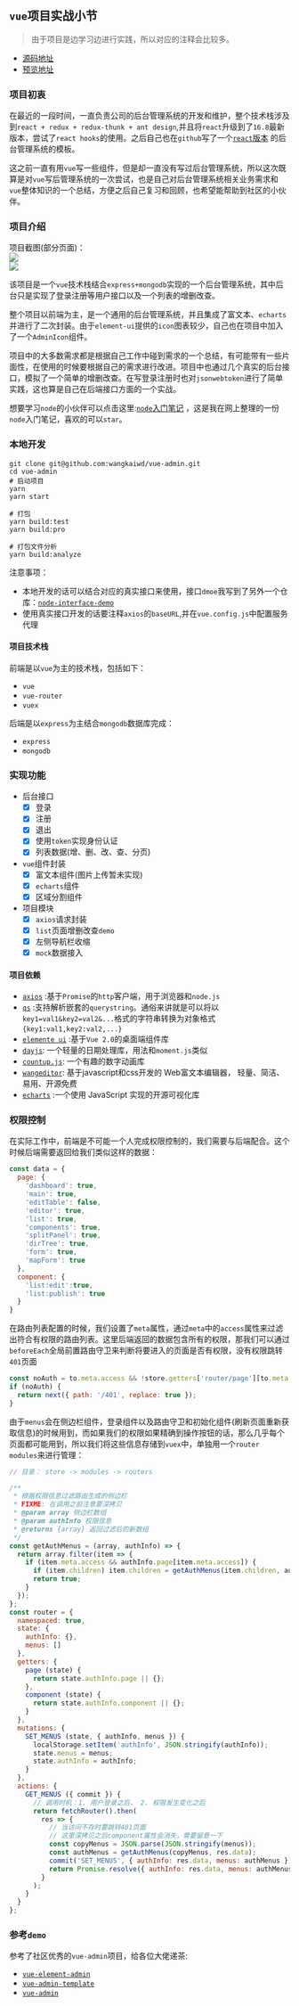 ## `vue`项目实战小节
> 由于项目是边学习边进行实践，所以对应的注释会比较多。

* [源码地址](https://github.com/wangkaiwd/vue-admin)
* [预览地址](https://wangkaiwd.github.io/vue-admin/#/login)

### 项目初衷
在最近的一段时间，一直负责公司的后台管理系统的开发和维护，整个技术栈涉及到`react + redux + redux-thunk + ant design`,并且将`react`升级到了`16.8`最新版本，尝试了`react hooks`的使用。之后自己也在`github`写了一个[`react`版本](https://github.com/wangkaiwd/react-create-app-kit) 的后台管理系统的模板。

这之前一直有用`vue`写一些组件，但是却一直没有写过后台管理系统，所以这次既算是对`vue`写后管理系统的一次尝试，也是自己对后台管理系统相关业务需求和`vue`整体知识的一个总结，方便之后自己复习和回顾，也希望能帮助到社区的小伙伴。

### 项目介绍
项目截图(部分页面)：  
![](https://raw.githubusercontent.com/wangkaiwd/drawing-bed/master/20201023144614.png)  
![](https://raw.githubusercontent.com/wangkaiwd/drawing-bed/master/20201023144738.png)

该项目是一个`vue`技术栈结合`express+mongodb`实现的一个后台管理系统，其中后台只是实现了登录注册等用户接口以及一个列表的增删改查。

整个项目以前端为主，是一个通用的后台管理系统，并且集成了富文本、`echarts`并进行了二次封装。由于`element-ui`提供的`icon`图表较少，自己也在项目中加入了一个`AdminIcon`组件。

项目中的大多数需求都是根据自己工作中碰到需求的一个总结，有可能带有一些片面性，在使用的时候要根据自己的需求进行改进。项目中也通过几个真实的后台接口，模拟了一个简单的增删改查。在写登录注册时也对`jsonwebtoken`进行了简单实践，这也算是自己在后端接口方面的一个实战。

想要学习`node`的小伙伴可以点击这里:[`node`入门笔记](https://github.com/wangkaiwd/nodejs-relevant/blob/master/nodeBase/readme.md) ，这是我在网上整理的一份`node`入门笔记，喜欢的可以`star`。

### 本地开发
```npm
git clone git@github.com:wangkaiwd/vue-admin.git
cd vue-admin
# 启动项目
yarn
yarn start

# 打包
yarn build:test
yarn build:pro

# 打包文件分析
yarn build:analyze
```

注意事项： 
* 本地开发的话可以结合对应的真实接口来使用，接口`dmoe`我写到了另外一个仓库：[`node-interface-demo`](https://github.com/wangkaiwd/node-interface-demo)  
* 使用真实接口开发的话要注释`axios`的`baseURL`,并在`vue.config.js`中配置服务代理

#### 项目技术栈
前端是以`vue`为主的技术栈，包括如下：  
* `vue`
* `vue-router`
* `vuex`

后端是以`express`为主结合`mongodb`数据库完成：  
* `express`
* `mongodb`

### 实现功能
* 后台接口
    - [x] 登录
    - [x] 注册
    - [x] 退出
    - [x] 使用`token`实现身份认证
    - [x] 列表数据(增、删、改、查、分页)
* `vue`组件封装
    - [x] 富文本组件(图片上传暂未实现)
    - [x] `echarts`组件
    - [x] 区域分割组件
* 项目模块
    - [x] `axios`请求封装
    - [x] `list`页面增删改查`demo`
    - [x] 左侧导航栏收缩
    - [x] `mock`数据接入
    
#### 项目依赖

* [`axios`](https://github.com/axios/axios) :基于`Promise`的`http`客户端，用于浏览器和`node.js`
* [`qs`](https://github.com/ljharb/qs) :支持解析嵌套的`querystring`。通俗来讲就是可以将以`key1=val1&key2=val2&...`格式的字符串转换为对象格式`{key1:val1,key2:val2,...}` 
* [`elemente ui`](http://element-cn.eleme.io/#/zh-CN/component/installation) :基于`Vue 2.0`的桌面端组件库
* [`dayjs`](https://github.com/iamkun/dayjs): 一个轻量的日期处理库，用法和`moment.js`类似
* [`countup.js`](https://inorganik.github.io/countUp.js/): 一个有趣的数字动画库
* [`wangeditor`](http://www.wangeditor.com/): 基于javascript和css开发的 Web富文本编辑器， 轻量、简洁、易用、开源免费
* [`echarts`](https://echarts.baidu.com/tutorial.html#5%20%E5%88%86%E9%92%9F%E4%B8%8A%E6%89%8B%20ECharts) :一个使用 JavaScript 实现的开源可视化库

### 权限控制
在实际工作中，前端是不可能一个人完成权限控制的，我们需要与后端配合。这个时候后端需要返回给我们类似这样的数据：  
```js
const data = {
  page: {
    'dashboard': true,
    'main': true,
    'editTable': false,
    'editor': true,
    'list': true,
    'components': true,
    'splitPanel': true,
    'dirTree': true,
    'form': true,
    'mapForm': true
  },
  component: {
    'list:edit':true,
    'list:publish': true
  }
}
```
在路由列表配置的时候，我们设置了`meta`属性，通过`meta`中的`access`属性来过滤出符合有权限的路由列表。这里后端返回的数据包含所有的权限，那我们可以通过`beforeEach`全局前置路由守卫来判断将要进入的页面是否有权限，没有权限跳转`401`页面
```js
const noAuth = to.meta.access && !store.getters['router/page'][to.meta.access] && to.path !== '/401';
if (noAuth) {
  return next({ path: '/401', replace: true });
}
```
由于`menus`会在侧边栏组件，登录组件以及路由守卫和初始化组件(刷新页面重新获取信息)的时候用到，而如果我们的权限如果精确到操作按钮的话，那么几乎每个页面都可能用到，所以我们将这些信息存储到`vuex`中，单独用一个`router modules`来进行管理：
```js
// 目录： store -> modules -> routers

/**
 * 根据权限信息过滤路由生成的侧边栏
 * FIXME: 在调用之前注意要深拷贝
 * @param array 侧边栏数组
 * @param authInfo 权限信息
 * @returns {array} 返回过滤后的新数组
 */
const getAuthMenus = (array, authInfo) => {
  return array.filter(item => {
    if (item.meta.access && authInfo.page[item.meta.access]) {
      if (item.children) item.children = getAuthMenus(item.children, authInfo);
      return true;
    }
  });
};
const router = {
  namespaced: true,
  state: {
    authInfo: {},
    menus: []
  },
  getters: {
    page (state) {
      return state.authInfo.page || {};
    },
    component (state) {
      return state.authInfo.component || {};
    }
  },
  mutations: {
    SET_MENUS (state, { authInfo, menus }) {
      localStorage.setItem('authInfo', JSON.stringify(authInfo));
      state.menus = menus;
      state.authInfo = authInfo;
    }
  },
  actions: {
    GET_MENUS ({ commit }) {
      // 调用时机：1. 用户登录之后， 2. 权限发生变化之后
      return fetchRouter().then(
        res => {
          // 当访问不存时要跳转401页面
          // 这里深拷贝之后component属性会消失，需要留意一下
          const copyMenus = JSON.parse(JSON.stringify(menus));
          const authMenus = getAuthMenus(copyMenus, res.data);
          commit('SET_MENUS', { authInfo: res.data, menus: authMenus });
          return Promise.resolve({ authInfo: res.data, menus: authMenus });
        }
      );
    }
  }
};
```
### 参考`demo`

参考了社区优秀的`vue-admin`项目，给各位大佬递茶:   
* [`vue-element-admin`](https://github.com/PanJiaChen/vue-element-admin)
* [`vue-admin-template`](https://github.com/PanJiaChen/vue-admin-template)
* [`vue-admin`](https://github.com/taylorchen709/vue-admin)


